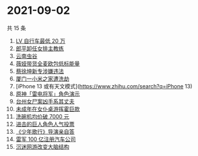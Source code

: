 # 2021-09-02

共 15 条

<!-- BEGIN ZHIHUSEARCH -->
<!-- 最后更新时间 Thu Sep 02 2021 04:08:30 GMT+0800 (China Standard Time) -->
1. [LV 自行车最低 20 万](https://www.zhihu.com/search?q=LV自行车)
1. [郎平卸任女排主教练](https://www.zhihu.com/search?q=郎平)
1. [云南虫谷](https://www.zhihu.com/search?q=云南虫谷)
1. [薇娅带货全麦欧包低标能量](https://www.zhihu.com/search?q=薇娅带货)
1. [蔡徐坤新专涉嫌违法](https://www.zhihu.com/search?q=蔡徐坤)
1. [厦门一小米之家遭洗劫](https://www.zhihu.com/search?q=小米之家被盗)
1. [iPhone 13 或有天文模式](https://www.zhihu.com/search?q=iPhone 13)
1. [原神「雷电将军」角色演示](https://www.zhihu.com/search?q=原神)
1. [台州女尸案凶手系其丈夫](https://www.zhihu.com/search?q=台州女尸)
1. [未成年在女仆桌游挥霍巨款](https://www.zhihu.com/search?q=桌游)
1. [洗碗机均价破 7000 元](https://www.zhihu.com/search?q=洗碗机)
1. [进击的巨人角色人气投票](https://www.zhihu.com/search?q=进击的巨人)
1. [《少年歌行》导演亲自答](https://www.zhihu.com/search?q=少年歌行)
1. [雷军 100 亿注册汽车公司](https://www.zhihu.com/search?q=小米汽车)
1. [沉迷网游改变大脑结构](https://www.zhihu.com/search?q=大脑结构)
<!-- END ZHIHUSEARCH -->
